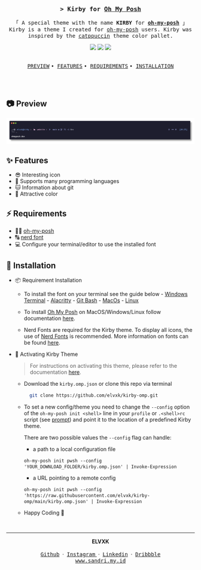 <h3 align="center">
  <samp>&gt; <b>Kirby for <a href="https://ohmyposh.dev/" targert="_blank">Oh My Posh</a></b></samp>
</h3>
<p align="center">
  <samp>「 A special theme with the name <b>KIRBY</b> for <b><a href="https://ohmyposh.dev/" targert="_blank">oh-my-posh</a></b> 」
    <br />Kirby is a theme I created for <a href="https://ohmyposh.dev/" targert="_blank">oh-my-posh</a> users. Kirby was inspired by the <a href="https://github.com/catppuccin" targert="_blank">catppuccin</a> theme color pallet.
    <br />
  </samp>
</p>
<div align="center">
<img src="https://img.shields.io/badge/Windows%20Terminal-%234D4D4D.svg?style=for-the-badge&logo=windows-terminal&logoColor=white"/>
<img src="https://img.shields.io/badge/PowerShell-%235391FE.svg?style=for-the-badge&logo=powershell&logoColor=white"/>
<img src="https://img.shields.io/badge/shell_script-%23121011.svg?style=for-the-badge&logo=gnu-bash&logoColor=white"/>
</div>
<br/>
<p align="center">
  <a href="#-preview"><samp>PREVIEW</samp></a>
  <samp> • </samp>
  <a href="#-features"><samp>FEATURES</samp></a>
  <samp> • </samp>
    <a href="#-requirements"><samp>REQUIREMENTS</samp></a>
  <samp> • </samp>
    <a href="#-installation"><samp>INSTALLATION</samp></a>
</p>
<br/>

<br/>

## 📷 Preview

<div align="center">

![demo](kirby.png)

</div>

## ✨ Features

- 😎 Interesting icon
- 🔭 Supports many programming languages
- 🐱 Information about git
- 🎨 Attractive color

## ⚡ Requirements

- 🐱‍💻 [oh-my-posh](https://ohmyposh.dev)
- 🔠 [nerd font](https://www.nerdfonts.com)
- 💻 Configure your terminal/editor to use the installed font

## 🚀 Installation

- 📦 Requirement Installation

  - To install the font on your terminal see the guide below - [Windows Terminal](https://learn.microsoft.com/en-us/windows/terminal/customize-settings/profile-appearance#font) - [Alacritty](https://www.behova.net/fonts-in-alacritty/) - [Git Bash](https://stackoverflow.com/questions/43378290/git-bash-mingw-64-v2-12-2-how-do-i-change-the-font-size) - [MacOs](https://support.apple.com/en-mz/guide/terminal/trmltxt/mac#:~:text=Use%20Text%20settings%20in%20Terminal,a%20profile%2C%20then%20click%20Text.) - [Linux](https://www.linux.com/topic/desktop/how-change-your-linux-console-fonts/)
    <br/>

  - To install [Oh My Posh](https://ohmyposh.dev) on MacOS/Windows/Linux follow documentation [here](https://ohmyposh.dev/docs/installation/windows).
  - Nerd Fonts are required for the Kirby theme. To display all icons, the use of [Nerd Fonts](https://www.nerdfonts.com) is recommended. More information on fonts can be found [here](https://ohmyposh.dev/docs/installation/fonts).

- 🍻 Activating Kirby Theme

  > For instructions on activating this theme, please refer to the documentation [here](https://ohmyposh.dev/docs/installation/customize).

  - Download the `kirby.omp.json` or clone this repo via terminal

    ```sh
      git clone https://github.com/elvxk/kirby-omp.git
    ```

  - To set a new config/theme you need to change the `--config` option of the `oh-my-posh init <shell>` line in your `profile` or `.<shell>rc` script (see [prompt](https://ohmyposh.dev/docs/installation/prompt)) and point it to the location of a predefined Kirby theme.

    There are two possible values the `--config` flag can handle:

    - a path to a local configuration file

    ```
    oh-my-posh init pwsh --config 'YOUR_DOWNLOAD_FOLDER/kirby.omp.json' | Invoke-Expression
    ```

    - a URL pointing to a remote config

    ```
    oh-my-posh init pwsh --config 'https://raw.githubusercontent.com/elvxk/kirby-omp/main/kirby.omp.json' | Invoke-Expression
    ```

  - Happy Coding 🤘

  <br/>

---

<div align='center'>
<b>ELVXK</b>
<br/>
<br/>
<a href="https://github.com/elvxk" target="_blank"><samp>Github</samp></a>
&nbsp;&middot;&nbsp;
<a href="https://github.com/elvxk" target="_blank"><samp>Instagram</samp> </a>
&nbsp;&middot;&nbsp;
<a href="https://www.linkedin.com/in/elvxk/" target="_blank"><samp>Linkedin</samp></a>
&nbsp;&middot;&nbsp;
<a href="https://dribbble.com/elvxk" target="_blank"><samp>Dribbble</samp></a>
<br/>
<a href="https://sandri.my.id" target="_blank"><samp>www.sandri.my.id</samp></a>
</div>
